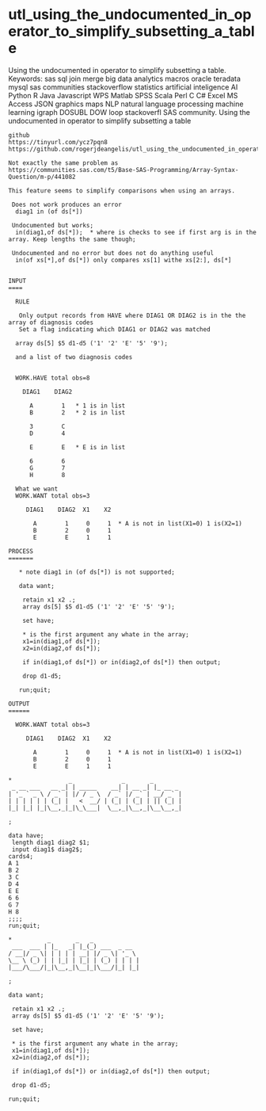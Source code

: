 # utl_using_the_undocumented_in_operator_to_simplify_subsetting_a_table
Using the undocumented in operator to simplify subsetting a table.  Keywords: sas sql join merge big data analytics macros oracle teradata mysql sas communities stackoverflow statistics artificial inteligence AI Python R Java Javascript WPS Matlab SPSS Scala Perl C C# Excel MS Access JSON graphics maps NLP natural language processing machine learning igraph DOSUBL DOW loop stackoverfl SAS community.
    Using the undocumented in operator to simplify subsetting a table

    github
    https://tinyurl.com/ycz7pqn8
    https://github.com/rogerjdeangelis/utl_using_the_undocumented_in_operator_to_simplify_subsetting_a_table

    Not exactly the same problem as
    https://communities.sas.com/t5/Base-SAS-Programming/Array-Syntax-Question/m-p/441082

    This feature seems to simplify comparisons when using an arrays.

     Does not work produces an error
      diag1 in (of ds[*])

     Undocumented but works;
      in(diag1,of ds[*]);  * where is checks to see if first arg is in the array. Keep lengths the same though;

     Undocumented and no error but does not do anything useful
      in(of xs[*],of ds[*]) only compares xs[1] withe xs[2:], ds[*]


    INPUT
    ====

      RULE

       Only output records from HAVE where DIAG1 OR DIAG2 is in the the array of diagnosis codes
       Set a flag indicating which DIAG1 or DIAG2 was matched

      array ds[5] $5 d1-d5 ('1' '2' 'E' '5' '9');

      and a list of two diagnosis codes


      WORK.HAVE total obs=8

        DIAG1    DIAG2

          A        1   * 1 is in list
          B        2   * 2 is in list

          3        C
          D        4

          E        E   * E is in list

          6        6
          G        7
          H        8

      What we want
      WORK.WANT total obs=3

         DIAG1    DIAG2  X1    X2

           A        1     0     1  * A is not in list(X1=0) 1 is(X2=1)
           B        2     0     1
           E        E     1     1

    PROCESS
    =======

       * note diag1 in (of ds[*]) is not supported;

       data want;

        retain x1 x2 .;
        array ds[5] $5 d1-d5 ('1' '2' 'E' '5' '9');

        set have;

        * is the first argument any whate in the array;
        x1=in(diag1,of ds[*]);
        x2=in(diag2,of ds[*]);

        if in(diag1,of ds[*]) or in(diag2,of ds[*]) then output;

        drop d1-d5;

       run;quit;

    OUTPUT
    ======

      WORK.WANT total obs=3

         DIAG1    DIAG2  X1    X2

           A        1     0     1  * A is not in list(X1=0) 1 is(X2=1)
           B        2     0     1
           E        E     1     1

    *                _              _       _
     _ __ ___   __ _| | _____    __| | __ _| |_ __ _
    | '_ ` _ \ / _` | |/ / _ \  / _` |/ _` | __/ _` |
    | | | | | | (_| |   <  __/ | (_| | (_| | || (_| |
    |_| |_| |_|\__,_|_|\_\___|  \__,_|\__,_|\__\__,_|

    ;

    data have;
     length diag1 diag2 $1;
     input diag1$ diag2$;
    cards4;
    A 1
    B 2
    3 C
    D 4
    E E
    6 6
    G 7
    H 8
    ;;;;
    run;quit;

    *          _       _   _
     ___  ___ | |_   _| |_(_) ___  _ __
    / __|/ _ \| | | | | __| |/ _ \| '_ \
    \__ \ (_) | | |_| | |_| | (_) | | | |
    |___/\___/|_|\__,_|\__|_|\___/|_| |_|

    ;

    data want;

     retain x1 x2 .;
     array ds[5] $5 d1-d5 ('1' '2' 'E' '5' '9');

     set have;

     * is the first argument any whate in the array;
     x1=in(diag1,of ds[*]);
     x2=in(diag2,of ds[*]);

     if in(diag1,of ds[*]) or in(diag2,of ds[*]) then output;

     drop d1-d5;

    run;quit;

